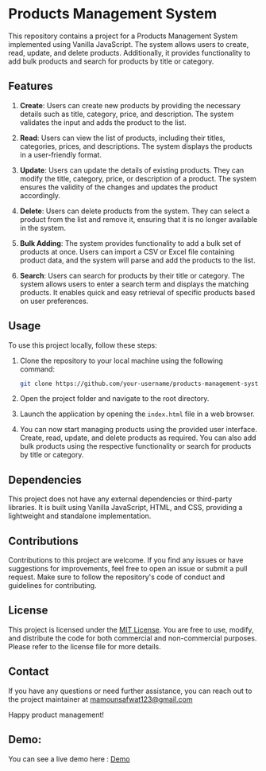 # Products Management System

This repository contains a project for a Products Management System implemented using Vanilla JavaScript. The system allows users to create, read, update, and delete products. Additionally, it provides functionality to add bulk products and search for products by title or category.

## Features

1. **Create**: Users can create new products by providing the necessary details such as title, category, price, and description. The system validates the input and adds the product to the list.

2. **Read**: Users can view the list of products, including their titles, categories, prices, and descriptions. The system displays the products in a user-friendly format.

3. **Update**: Users can update the details of existing products. They can modify the title, category, price, or description of a product. The system ensures the validity of the changes and updates the product accordingly.

4. **Delete**: Users can delete products from the system. They can select a product from the list and remove it, ensuring that it is no longer available in the system.

5. **Bulk Adding**: The system provides functionality to add a bulk set of products at once. Users can import a CSV or Excel file containing product data, and the system will parse and add the products to the list.

6. **Search**: Users can search for products by their title or category. The system allows users to enter a search term and displays the matching products. It enables quick and easy retrieval of specific products based on user preferences.

## Usage

To use this project locally, follow these steps:

1. Clone the repository to your local machine using the following command:

   ```bash
   git clone https://github.com/your-username/products-management-system.git
   ```

2. Open the project folder and navigate to the root directory.

3. Launch the application by opening the `index.html` file in a web browser.

4. You can now start managing products using the provided user interface. Create, read, update, and delete products as required. You can also add bulk products using the respective functionality or search for products by title or category.

## Dependencies

This project does not have any external dependencies or third-party libraries. It is built using Vanilla JavaScript, HTML, and CSS, providing a lightweight and standalone implementation.

## Contributions

Contributions to this project are welcome. If you find any issues or have suggestions for improvements, feel free to open an issue or submit a pull request. Make sure to follow the repository's code of conduct and guidelines for contributing.

## License

This project is licensed under the [MIT License](LICENSE). You are free to use, modify, and distribute the code for both commercial and non-commercial purposes. Please refer to the license file for more details.


## Contact

If you have any questions or need further assistance, you can reach out to the project maintainer at mamounsafwat123@gmail.com

Happy product management!

## Demo: 
You can see a live demo here :  [Demo](https://alm-safwat.github.io/products-management-system/) 
